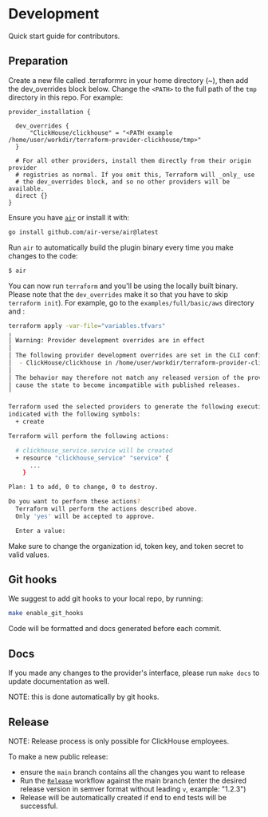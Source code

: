 # Development

Quick start guide for contributors.

## Preparation

Create a new file called .terraformrc in your home directory (~), then add the dev_overrides block below. Change the `<PATH>` to the full path of the `tmp` directory in this repo. For example:

```t
provider_installation {

  dev_overrides {
      "ClickHouse/clickhouse" = "<PATH example /home/user/workdir/terraform-provider-clickhouse/tmp>"
  }

  # For all other providers, install them directly from their origin provider
  # registries as normal. If you omit this, Terraform will _only_ use
  # the dev_overrides block, and so no other providers will be available.
  direct {}
}
```

Ensure you have [`air`](https://github.com/air-verse/air) or install it with:

```bash
go install github.com/air-verse/air@latest
```

Run `air` to automatically build the plugin binary every time you make changes to the code:

```bash
$ air
```

You can now run `terraform` and you'll be using the locally built binary. Please note that the `dev_overrides` make it so that you have to skip `terraform init`).
For example, go to the `examples/full/basic/aws` directory and :

```bash
terraform apply -var-file="variables.tfvars"
╷
│ Warning: Provider development overrides are in effect
│
│ The following provider development overrides are set in the CLI configuration:
│  - ClickHouse/clickhouse in /home/user/workdir/terraform-provider-clickhouse/tmp
│
│ The behavior may therefore not match any released version of the provider and applying changes may
│ cause the state to become incompatible with published releases.
╵

Terraform used the selected providers to generate the following execution plan. Resource actions are
indicated with the following symbols:
  + create

Terraform will perform the following actions:

  # clickhouse_service.service will be created
  + resource "clickhouse_service" "service" {
      ...
    }

Plan: 1 to add, 0 to change, 0 to destroy.

Do you want to perform these actions?
  Terraform will perform the actions described above.
  Only 'yes' will be accepted to approve.

  Enter a value:
```


Make sure to change the organization id, token key, and token secret to valid values.

## Git hooks

We suggest to add git hooks to your local repo, by running:

```bash
make enable_git_hooks
```

Code will be formatted and docs generated before each commit.

## Docs

If you made any changes to the provider's interface, please run `make docs` to update documentation as well.

NOTE: this is done automatically by git hooks.

## Release

NOTE: Release process is only possible for ClickHouse employees.

To make a new public release:

- ensure the `main` branch contains all the changes you want to release
- Run the [`Release`](https://github.com/ClickHouse/terraform-provider-clickhouse/actions/workflows/release.yaml) workflow against the main branch (enter the desired release version in semver format without leading `v`, example: "1.2.3")
- Release will be automatically created if end to end tests will be successful.
